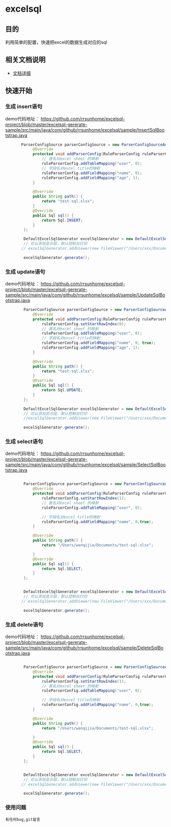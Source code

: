 # excelsql 

## 目的
利用简单的配置，快速把excel的数据生成对应的sql

## 相关文档说明
* [文档详细](https://www.yuque.com/rrsunhome/doc/excelsql)

## 快速开始

### 生成 insert语句
demo代码地址：
https://github.com/rrsunhome/excelsql-project/blob/master/excelsql-gererate-sample/src/main/java/com/github/rrsunhome/excelsql/sample/InsertSqlBootstrap.java
```java
       ParserConfigSource parserConfigSource = new ParserConfigSourceAdapter() {
            @Override
            protected void addParserConfig(RuleParserConfig ruleParserConfig) {
                // 表名对excel sheet 的映射
                ruleParserConfig.addTableMapping("user", 0);
                // 字段名对excel title的映射
                ruleParserConfig.addFieldMapping("name", 0);
                ruleParserConfig.addFieldMapping("age", 1);
            }

            @Override
            public String path() {
                return "test-sql.xlsx";
            }
            @Override
            public Sql sql() {
                return Sql.INSERT;
            }
        };

        DefaultExcelSqlGenerator excelSqlGenerator = new DefaultExcelSqlGenerator(parserConfigSource);
        // 可以添加显示层，默认控制台打印
       // excelSqlGenerator.addViewer(new FileViewer("/Users/xxx/Documents/user_sql.txt"));

        excelSqlGenerator.generate();
```

### 生成 update语句
demo代码地址：
https://github.com/rrsunhome/excelsql-project/blob/master/excelsql-gererate-sample/src/main/java/com/github/rrsunhome/excelsql/sample/UpdateSqlBootstrap.java
```java
        ParserConfigSource parserConfigSource = new ParserConfigSourceAdapter() {
            @Override
            protected void addParserConfig(RuleParserConfig ruleParserConfig) {
                ruleParserConfig.setStartRowIndex(0);
                // 表名对excel sheet 的映射
                ruleParserConfig.addTableMapping("user", 0);
                // 字段名对excel title的映射
                ruleParserConfig.addFieldMapping("name", 0, true);
                ruleParserConfig.addFieldMapping("age", 1);
            }

            @Override
            public String path() {
                return "test-sql.xlsx";
            }
            @Override
            public Sql sql() {
                return Sql.UPDATE;
            }
        };

        DefaultExcelSqlGenerator excelSqlGenerator = new DefaultExcelSqlGenerator(parserConfigSource);
        // 可以添加显示层，默认控制台打印
        //excelSqlGenerator.addViewer(new FileViewer("/Users/xxx/Documents/user_sql.txt"));

        excelSqlGenerator.generate();
```

### 生成 select语句
demo代码地址：
https://github.com/rrsunhome/excelsql-project/blob/master/excelsql-gererate-sample/src/main/java/com/github/rrsunhome/excelsql/sample/SelectSqlBootstrap.java
```java

        ParserConfigSource parserConfigSource = new ParserConfigSourceAdapter() {
            @Override
            protected void addParserConfig(RuleParserConfig ruleParserConfig) {
                ruleParserConfig.setStartRowIndex(1);
                // 表名对excel sheet 的映射
                ruleParserConfig.addTableMapping("user", 0);

                // 字段名对excel title的映射
                ruleParserConfig.addFieldMapping("name", 0,true);
            }

            @Override
            public String path() {
                return "/Users/wanqijia/Documents/test-sql.xlsx";

            }
            @Override
            public Sql sql() {
                return Sql.SELECT;
            }
        };


        DefaultExcelSqlGenerator excelSqlGenerator = new DefaultExcelSqlGenerator(parserConfigSource);
        // 可以添加显示层，默认控制台打印
       // excelSqlGenerator.addViewer(new FileViewer("/Users/xxx/Documents/user_sql.txt"));

        excelSqlGenerator.generate();
```

### 生成 delete语句
demo代码地址：
https://github.com/rrsunhome/excelsql-project/blob/master/excelsql-gererate-sample/src/main/java/com/github/rrsunhome/excelsql/sample/DeleteSqlBootstrap.java
```java

        ParserConfigSource parserConfigSource = new ParserConfigSourceAdapter() {
            @Override
            protected void addParserConfig(RuleParserConfig ruleParserConfig) {
                ruleParserConfig.setStartRowIndex(1);
                // 表名对excel sheet 的映射
                ruleParserConfig.addTableMapping("user", 0);

                // 字段名对excel title的映射
                ruleParserConfig.addFieldMapping("name", 0,true);
            }

            @Override
            public String path() {
                return "/Users/wanqijia/Documents/test-sql.xlsx";

            }
            @Override
            public Sql sql() {
                return Sql.SELECT;
            }
        };


        DefaultExcelSqlGenerator excelSqlGenerator = new DefaultExcelSqlGenerator(parserConfigSource);
        // 可以添加显示层，默认控制台打印
       // excelSqlGenerator.addViewer(new FileViewer("/Users/xxx/Documents/user_sql.txt"));

        excelSqlGenerator.generate();
```

### 使用问题
    有任何bug,git留言
